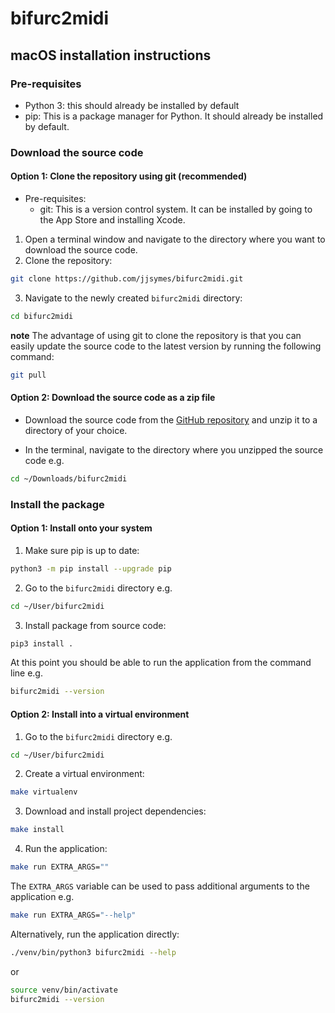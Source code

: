 # bifurc2midi

## macOS installation instructions

### Pre-requisites

- Python 3: this should already be installed by default
- pip: This is a package manager for Python. It should already be installed by default.

### Download the source code

#### Option 1: Clone the repository using git (recommended)

- Pre-requisites:
    - git: This is a version control system. It can be installed by going to the App Store and installing Xcode.

1. Open a terminal window and navigate to the directory where you want to download the source code.
2. Clone the repository:
```bash
git clone https://github.com/jjsymes/bifurc2midi.git
```
3. Navigate to the newly created `bifurc2midi` directory:
```bash
cd bifurc2midi
```

**note**
The advantage of using git to clone the repository is that you can easily update the source code to the latest version by running the following command:
```bash
git pull
```

#### Option 2: Download the source code as a zip file

- Download the source code from the [GitHub repository](https://github.com/jjsymes/bifurc2midi) and unzip it to a directory of your choice.

- In the terminal, navigate to the directory where you unzipped the source code e.g.
```bash
cd ~/Downloads/bifurc2midi
```

### Install the package

#### Option 1: Install onto your system

1. Make sure pip is up to date:
```bash
python3 -m pip install --upgrade pip
```

2. Go to the `bifurc2midi` directory e.g.
```bash
cd ~/User/bifurc2midi
```

3. Install package from source code:
```bash
pip3 install .
```

At this point you should be able to run the application from the command line e.g.
```bash
bifurc2midi --version
```

#### Option 2: Install into a virtual environment

1. Go to the `bifurc2midi` directory e.g.
```bash
cd ~/User/bifurc2midi
```

2. Create a virtual environment:
```bash
make virtualenv
```

3. Download and install project dependencies:
```bash
make install
```

4. Run the application:
```bash
make run EXTRA_ARGS=""
```

The `EXTRA_ARGS` variable can be used to pass additional arguments to the application e.g.
```bash
make run EXTRA_ARGS="--help"
```

Alternatively, run the application directly:
```bash
./venv/bin/python3 bifurc2midi --help
```
or
```bash
source venv/bin/activate
bifurc2midi --version
```
